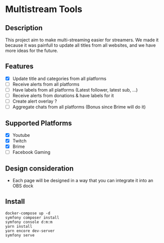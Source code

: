 # Multistream Tools

## Description

This project aim to make multi-streaming easier for streamers. We made it because it was painfull to update all titles
from all websites, and we have more ideas for the future.

## Features

- [X] Update title and categories from all platforms
- [ ] Receive alerts from all platforms
- [ ] Have labels from all platforms (Latest follower, latest sub, ...)
- [ ] Receive alerts from donations & have labels for it
- [ ] Create alert overlay ?
- [ ] Aggregate chats from all platforms (Bonus since Brime will do it)

## Supported Platforms

- [X] Youtube
- [X] Twitch
- [X] Brime
- [ ] Facebook Gaming

## Design consideration

- Each page will be designed in a way that you can integrate it into an OBS dock

## Install

```
docker-compose up -d
symfony composer install
symfony console d:m:m
yarn install
yarn encore dev-server
symfony serve
```

